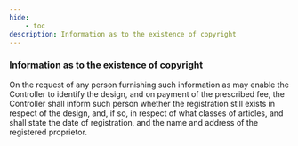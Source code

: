 ```yaml
---
hide:
    - toc
description: Information as to the existence of copyright
---
```


### Information as to the existence of copyright

On the request of any person furnishing such information as may enable the Controller to identify the design, and on payment of the prescribed fee, the Controller shall inform such person whether the registration still exists in respect of the design, and, if so, in respect of what classes of articles, and shall state the date of registration, and the name and address of the registered proprietor.
